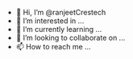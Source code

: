 - 👋 Hi, I’m @ranjeetCrestech
- 👀 I’m interested in ...
- 🌱 I’m currently learning ...
- 💞️ I’m looking to collaborate on ...
- 📫 How to reach me ...

<!---
ranjeetCrestech/ranjeetCrestech is a ✨ special ✨ repository because its `README.md` (this file) appears on your GitHub profile.
You can click the Preview link to take a look at your changes.
--->
